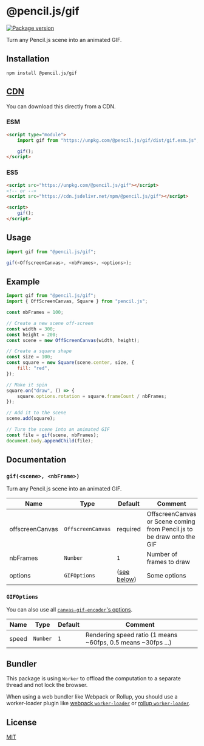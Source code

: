 # @pencil.js/gif

[![Package version](https://flat.badgen.net/npm/v/@pencil.js/gif)](https://www.npmjs.com/package/@pencil.js/gif)

Turn any Pencil.js scene into an animated GIF.


## Installation

    npm install @pencil.js/gif


## [CDN](https://developer.mozilla.org/docs/Glossaire/CDN "Content Delivery Network")
You can download this directly from a CDN.


### ESM
```html
<script type="module">
    import gif from "https://unpkg.com/@pencil.js/gif/dist/gif.esm.js";

    gif();
</script>
```

### ES5
```html
<script src="https://unpkg.com/@pencil.js/gif"></script>
<!-- or -->
<script src="https://cdn.jsdelivr.net/npm/@pencil.js/gif"></script>

<script>
    gif();
</script>
```


## Usage

```js
import gif from "@pencil.js/gif";

gif(<OffscreenCanvas>, <nbFrames>, <options>);
```


## Example

```js
import gif from "@pencil.js/gif";
import { OffScreenCanvas, Square } from "pencil.js";

const nbFrames = 100;

// Create a new scene off-screen
const width = 300;
const height = 200;
const scene = new OffScreenCanvas(width, height);

// Create a square shape
const size = 100;
const square = new Square(scene.center, size, {
    fill: "red",
});

// Make it spin
square.on("draw", () => {
    square.options.rotation = square.frameCount / nbFrames;
});

// Add it to the scene
scene.add(square);

// Turn the scene into an animated GIF
const file = gif(scene, nbFrames);
document.body.appendChild(file);
```


## Documentation

### `gif(<scene>, <nbFrame>)`
Turn any Pencil.js scene into an animated GIF.

| Name | Type | Default | Comment |
| --- | --- | --- | --- |
|offscreenCanvas |`OffscreenCanvas` |required |OffscreenCanvas or Scene coming from Pencil.js to be draw onto the GIF |
|nbFrames |`Number` |`1` |Number of frames to draw |
|options |`GIFOptions` |([see below](#gifoptions)) |Some options |

### `GIFOptions`
You can also use all [`canvas-gif-encoder`'s options](https://github.com/pencil-js/canvas-gif-encoder#encoderoptions).

| Name | Type | Default | Comment |
| --- | --- | --- | --- |
|speed |`Number` |`1` |Rendering speed ratio (1 means ~60fps, 0.5 means ~30fps ...) |


## Bundler

This package is using `Worker` to offload the computation to a separate thread and not lock the browser.

When using a web bundler like Webpack or Rollup,
you should use a worker-loader plugin like [webpack `worker-loader`](https://github.com/webpack-contrib/worker-loader) or
[rollup `worker-loader`](https://github.com/darionco/rollup-plugin-web-worker-loader).


## License

[MIT](license)
